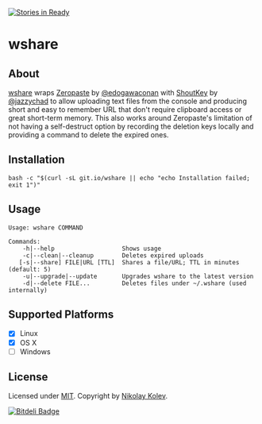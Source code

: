 [![Stories in Ready](https://badge.waffle.io/nikolay/wshare.png?label=ready&title=Ready)](https://waffle.io/nikolay/wshare)
# wshare

## About

[wshare](https://github.com/nikolay/wshare) wraps [Zeropaste](http://0paste.com) by [@edogawaconan](https://github.com/edogawaconan) with [ShoutKey](http://shoutkey.com/) by [@jazzychad](https://github.com/jazzychad) to allow uploading text files from the console and producing short and easy to remember URL that don't require clipboard access or great short-term memory. This also works around Zeropaste's limitation of not having a self-destruct option by recording the deletion keys locally and providing a command to delete the expired ones.

## Installation

    bash -c "$(curl -sL git.io/wshare || echo "echo Installation failed; exit 1")"

## Usage

    Usage: wshare COMMAND

    Commands:
        -h|--help                   Shows usage
        -c|--clean|--cleanup        Deletes expired uploads
       [-s|--share] FILE|URL [TTL]  Shares a file/URL; TTL in minutes (default: 5)
        -u|--upgrade|--update       Upgrades wshare to the latest version
        -d|--delete	FILE...         Deletes files under ~/.wshare (used internally)

## Supported Platforms

- [x] Linux
- [x] OS X
- [ ] Windows

## License

Licensed under [MIT](https://github.com/nikolay/wshare/blob/master/LICENSE).
Copyright by [Nikolay Kolev](https://github.com/nikolay).

[![Bitdeli Badge](https://d2weczhvl823v0.cloudfront.net/nikolay/wshare/trend.png)](https://bitdeli.com/free "Bitdeli Badge")


